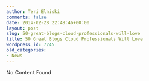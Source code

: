 ```yaml
---
author: Teri Elniski
comments: false
date: 2014-02-28 22:48:46+00:00
layout: post
slug: 50-great-blogs-cloud-professionals-will-love
title: 50 Great Blogs Cloud Professionals Will Love
wordpress_id: 7245
old_categories:
- News
---
```


No Content Found
